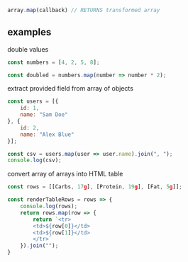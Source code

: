 ```javascript
array.map(callback) // RETURNS transformed array
```

## examples
double values
```javascript
const numbers = [4, 2, 5, 8];

const doubled = numbers.map(number => number * 2);
```

extract provided field from array of objects

```javascript
const users = [{
    id: 1,
    name: "Sam Doe"
}, {
    id: 2,
    name: "Alex Blue"
}];

const csv = users.map(user => user.name).join(", ");
console.log(csv);
```

convert array of arrays into HTML table
```javascript
const rows = [[Carbs, 17g], [Protein, 19g], [Fat, 5g]];

const renderTableRows = rows => {
    console.log(rows);
    return rows.map(row => {
        return `<tr>
        <td>${row[0]}</td>
        <td>${row[1]}</td>
        </tr>`
    }).join("");
}
```